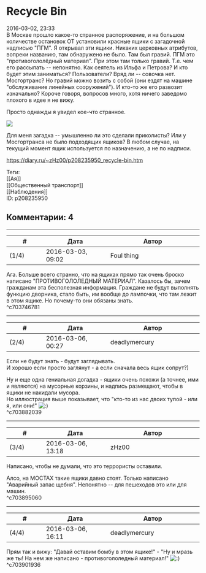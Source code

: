 Recycle Bin
===========

  
2016-03-02, 23:33  
 В Москве прошло какое-то странное распоряжение, и на большом количестве остановок ОТ установили красные ящики с загадочной надписью "ПГМ". Я открывал эти ящики. Никаких церковных атрибутов, вопреки названию, там обнаружено не было. Там был гравий. ПГМ это "противогололёдный материал". При этом там только гравий. Т.е. чем его рассыпать -- непонятно. Как сеятель из Ильфа и Петрова? И кто будет этим заниматься? Пользователи? Вряд ли -- совочка нет. Мосгортранс? Но гравий можно возить с собой (они ездят на машине "обслуживание линейных сооружений"). И кто-то же его развозит изначально? Короче говоря, вопросов много, хотя ничего заведомо плохого в идее я не вижу.   
   
 Просто однажды я увидел кое-что странное.   
   
   [![](http://i.imgur.com/vHXh196l.jpg)](http://i.imgur.com/vHXh196.jpg)     
   
 Для меня загадка -- умышленно ли это сделали приколисты? Или у Мосгортранса не было подходящих ящиков? В любом случае, на текущий момент ящик используется по назначению, а не по надписи.   
  
<https://diary.ru/~zHz00/p208235950_recycle-bin.htm>  
  
Теги:  
[[Ая]]  
[[Общественный транспорт]]  
[[Наблюдения]]  
ID: p208235950  


Комментарии: 4
--------------

  


---



|         #         |              Дата              |                     Автор                     |           ID           |
| --- | --- | --- | --- |
| (1/4) | 2016-03-03, 09:02 | Foul thing | c703746781 |

  
 Ага. Больше всего странно, что на ящиках прямо так очень броско написано "ПРОТИВОГОЛОЛЕДНЫЙ МАТЕРИАЛ". Казалось бы, зачем гражданам эта бесполезная информация. Граждане не будут выполнять функцию дворника, стало быть, им вообще до лампочки, что там лежит в этом ящике. Но почему-то они обязаны знать.   
 ^c703746781

---



|         #         |              Дата              |                     Автор                     |           ID           |
| --- | --- | --- | --- |
| (2/4) | 2016-03-06, 00:27 | deadlymercury | c703882039 |

  
 Если не будут знать - будут заглядывать.   
 И хорошо если просто заглянут - а если сначала весь ящик сопрут?)   
   
 Ну и еще одна гениальная догадка - ящики очень похожи (а точнее, ими и являются) на мусорные корзины, и надпись размещают, чтобы в ящики не накидали мусора.   
 Но иллюстрация выше показывает, что "кто-то из нас двоих тупой - или я, или они!" ![:)](http://static.diary.ru/picture/3.gif)   
 ^c703882039

---



|         #         |              Дата              |                     Автор                     |           ID           |
| --- | --- | --- | --- |
| (3/4) | 2016-03-06, 13:18 | zHz00 | c703895060 |

  
 Написано, чтобы не думали, что это террористы оставили.   
   
 Алсо, на МОСТАХ такие ящики давно стоят. Только написано "Аварийный запас щебня". Непонятно -- для пешеходов это или для машин.   
 ^c703895060

---



|         #         |              Дата              |                     Автор                     |           ID           |
| --- | --- | --- | --- |
| (4/4) | 2016-03-06, 16:11 | deadlymercury | c703901936 |

  
 Прям так и вижу: "Давай оставим бомбу в этом ящике!" - "Ну и мразь же ты! На нем же написано - противогололедный материал!" ![:)](http://static.diary.ru/picture/3.gif)   
 ^c703901936